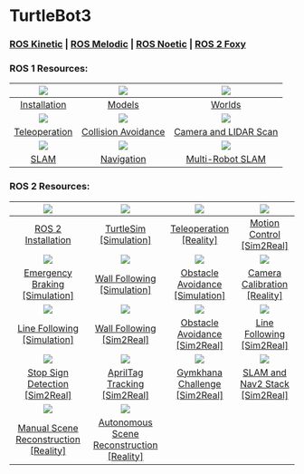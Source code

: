 # TurtleBot3

### [ROS Kinetic](https://github.com/Tinker-Twins/TurtleBot3/tree/ROS-Kinetic) | [ROS Melodic](https://github.com/Tinker-Twins/TurtleBot3/tree/ROS-Melodic) | [ROS Noetic](https://github.com/Tinker-Twins/TurtleBot3/tree/ROS-Noetic) | [ROS 2 Foxy](https://github.com/Tinker-Twins/TurtleBot3/tree/ROS2-Foxy)

### ROS 1 Resources:

| ![](https://i.ytimg.com/vi/M3QTWIqKtug/hqdefault.jpg?sqp=-oaymwEbCMQBEG5IVfKriqkDDggBFQAAiEIYAXABwAEG&rs=AOn4CLDGVerDKgxzrSMzy1krQmPBi1ddCg)|![](https://i.ytimg.com/vi/bUOp9YjBUvk/hqdefault.jpg?sqp=-oaymwEbCMQBEG5IVfKriqkDDggBFQAAiEIYAXABwAEG&rs=AOn4CLBpF2Q8w7G0oqwYMW7E01iBKdrUJw)|![](https://i.ytimg.com/vi/uJg-ht4S_sQ/hqdefault.jpg?sqp=-oaymwEbCMQBEG5IVfKriqkDDggBFQAAiEIYAXABwAEG&rs=AOn4CLAxzB_IRu7OVPDsuXzv4-aW26M4Og)|
| :----------------------------------: | :----------------------------------: | :----------------------------------: |
| [Installation](https://youtu.be/M3QTWIqKtug) | [Models](https://youtu.be/bUOp9YjBUvk) | [Worlds](https://youtu.be/uJg-ht4S_sQ) |
| ![](https://i.ytimg.com/vi/aAZ2BNJceEQ/hqdefault.jpg?sqp=-oaymwEbCMQBEG5IVfKriqkDDggBFQAAiEIYAXABwAEG&rs=AOn4CLBCnJfzp516nqnuXVTxivEiRYxJFQ)|![](https://i.ytimg.com/vi/-WhjBcmHgvw/hqdefault.jpg?sqp=-oaymwEbCMQBEG5IVfKriqkDDggBFQAAiEIYAXABwAEG&rs=AOn4CLCNd3qaeT481tFn_0QhN4mhit8gHQ)|![](https://i.ytimg.com/vi/ntBl5kWY8RA/hqdefault.jpg?sqp=-oaymwEbCMQBEG5IVfKriqkDDggBFQAAiEIYAXABwAEG&rs=AOn4CLCDWmbkL5GNvf9g8mnaCawz25DN8w)|
| [Teleoperation](https://youtu.be/aAZ2BNJceEQ) | [Collision Avoidance](https://youtu.be/-WhjBcmHgvw) | [Camera and LIDAR Scan](https://youtu.be/ntBl5kWY8RA) |
| ![](https://i.ytimg.com/vi/Upd6DGSdEGw/hqdefault.jpg?sqp=-oaymwEbCMQBEG5IVfKriqkDDggBFQAAiEIYAXABwAEG&rs=AOn4CLCgMWNVM-XhXN-2wXhlrY2BKN8FrQ)|![](https://i.ytimg.com/vi/V32rff0pQy4/hqdefault.jpg?sqp=-oaymwEbCMQBEG5IVfKriqkDDggBFQAAiEIYAXABwAEG&rs=AOn4CLAFD1UXa7wiXQw19zhVwk5LawFtnw)|![](https://i.ytimg.com/vi/ndvwDFi-I3I/hqdefault.jpg?sqp=-oaymwEbCMQBEG5IVfKriqkDDggBFQAAiEIYAXABwAEG&rs=AOn4CLAghRIJK0ITxd_kj1v879OHBu5lOw)|
| [SLAM](https://youtu.be/Upd6DGSdEGw) | [Navigation](https://youtu.be/V32rff0pQy4) | [Multi-Robot SLAM](https://youtu.be/ndvwDFi-I3I) |

### ROS 2 Resources:

| ![](https://i.ytimg.com/an_webp/KWoIkGZt5Eo/mqdefault_6s.webp?du=3000&sqp=CLjbz6YG&rs=AOn4CLCTp8efD2Yo_8UaV_Cid2qZxJWFIA)|![](https://i.ytimg.com/an_webp/nR22zaHZDvk/mqdefault_6s.webp?du=3000&sqp=CIC7z6YG&rs=AOn4CLAKKxVCt2JqzVqI91plUOkDflzDKA)|![](https://i.ytimg.com/an_webp/cRNVt5Pn38Y/mqdefault_6s.webp?du=3000&sqp=CMa_z6YG&rs=AOn4CLDJw9T01KznNt2UFgMbkpzW4NMz3g)|![](https://i.ytimg.com/an_webp/T0I0ivh30qQ/mqdefault_6s.webp?du=3000&sqp=CIjTz6YG&rs=AOn4CLDZwUz8UOVOvuc3Z4q_YqyVOPY4Ng)|
| :----------------------------------: | :----------------------------------: | :----------------------------------: | :----------------------------------: |
| [ROS 2 Installation](https://youtu.be/KWoIkGZt5Eo) | [TurtleSim [Simulation]](https://youtu.be/nR22zaHZDvk) | [Teleoperation [Reality]](https://youtu.be/cRNVt5Pn38Y) | [Motion Control [Sim2Real]](https://youtu.be/T0I0ivh30qQ) |
|![](https://i.ytimg.com/an_webp/rlIQJsJv7HA/mqdefault_6s.webp?du=3000&sqp=CIDcz6YG&rs=AOn4CLAsEzL2qkOxxdKorYEvPvj8zf0msg)|![](https://i.ytimg.com/vi/cQPYBAe8Rkw/hqdefault.jpg?sqp=-oaymwE2CNACELwBSFXyq4qpAygIARUAAIhCGAFwAcABBvABAfgB_gmAAtAFigIMCAAQARhlIGUoZTAP&rs=AOn4CLCwQKVbdIRoS9hkiz1Z5G5XlKiFgQ)|![](https://i.ytimg.com/vi/OmBesHAbSDU/hqdefault.jpg?sqp=-oaymwE2CNACELwBSFXyq4qpAygIARUAAIhCGAFwAcABBvABAfgB_gmAAtAFigIMCAAQARhlIGUoZTAP&rs=AOn4CLDfOhtMHWbV_4b0S1f4YLqpUAZOcg)|![](https://i.ytimg.com/an_webp/kAdoExdXjpY/mqdefault_6s.webp?du=3000&sqp=CPiXz6YG&rs=AOn4CLB15ZelJ38ZVcMBRHDHxLL5OEV49w)|
| [Emergency Braking [Simulation]](https://youtu.be/rlIQJsJv7HA) | [Wall Following [Simulation]](https://youtu.be/cQPYBAe8Rkw) | [Obstacle Avoidance [Simulation]](https://youtu.be/OmBesHAbSDU) | [Camera Calibration [Reality]](https://youtu.be/kAdoExdXjpY) |
|![](https://i.ytimg.com/an_webp/T9KhnS3QIjs/mqdefault_6s.webp?du=3000&sqp=CKa-z6YG&rs=AOn4CLBUAVOdMEZUb6_i-wIkFHFvpcnfww)|![](https://i.ytimg.com/an_webp/3ReQBxjhDdg/mqdefault_6s.webp?du=3000&sqp=CIjSz6YG&rs=AOn4CLCzI71ZvyPRUJ-__q03tdkebYC4zg)|![](https://i.ytimg.com/an_webp/CQ5qTQAW3HM/mqdefault_6s.webp?du=3000&sqp=CIfaz6YG&rs=AOn4CLDbD1QUTIy3Dn2uOcCRdOLFBpPluQ)|![](https://i.ytimg.com/an_webp/rYgJdqtO7TI/mqdefault_6s.webp?du=3000&sqp=COTPz6YG&rs=AOn4CLBm7gF3sUTiRZzme-N1ctg80QG-lQ)|
| [Line Following [Simulation]](https://youtu.be/T9KhnS3QIjs) | [Wall Following [Sim2Real]](https://youtu.be/3ReQBxjhDdg) | [Obstacle Avoidance [Sim2Real]](https://youtu.be/CQ5qTQAW3HM) | [Line Following [Sim2Real]](https://youtu.be/rYgJdqtO7TI) |
|![](https://i.ytimg.com/an_webp/CbjXXf2keis/mqdefault_6s.webp?du=3000&sqp=CJLcz6YG&rs=AOn4CLAUD3rqrF1yQ48nKPjaCw2U0rlx5g)|![](https://i.ytimg.com/vi/LHhmTs-MfI0/hqdefault.jpg?sqp=-oaymwE2CNACELwBSFXyq4qpAygIARUAAIhCGAFwAcABBvABAfgB_gmAAtAFigIMCAAQARhlIFMoRzAP&rs=AOn4CLDIH0jOl-g5Zoblofbqs0XvcPvpkg)|![](https://i.ytimg.com/an_webp/jK0z0EXVIWs/mqdefault_6s.webp?du=3000&sqp=CPzWz6YG&rs=AOn4CLAtexQ5G9fH0s-PVMbzmAoGuosnxg)|![](https://i.ytimg.com/an_webp/-4Ewuhfgbx8/mqdefault_6s.webp?du=3000&sqp=COrRz6YG&rs=AOn4CLB1IMQmefCPz5J8tcij6quJGwlcuw)|
| [Stop Sign Detection [Sim2Real]](https://youtu.be/CbjXXf2keis) | [AprilTag Tracking [Sim2Real]](https://youtu.be/LHhmTs-MfI0) | [Gymkhana Challenge [Sim2Real]](https://youtu.be/jK0z0EXVIWs) | [SLAM and Nav2 Stack [Sim2Real]](https://youtu.be/-4Ewuhfgbx8) |
|![](https://i.ytimg.com/an_webp/gJK9tjimwgc/mqdefault_6s.webp?du=3000&sqp=CILhz6YG&rs=AOn4CLAR3YyckB0TIsJboLvJfra6hwfNXw)|![](https://i.ytimg.com/vi/EDQiwWbjnws/hqdefault.jpg?sqp=-oaymwE2CNACELwBSFXyq4qpAygIARUAAIhCGAFwAcABBvABAfgB_gmAAtAFigIMCAAQARhlIFwoVDAP&rs=AOn4CLD1s_UAoCxjXit5Cft06__bWFuZqQ)|
| [Manual Scene Reconstruction [Reality]](https://youtu.be/gJK9tjimwgc) | [Autonomous Scene Reconstruction [Reality]](https://youtu.be/EDQiwWbjnws) |
